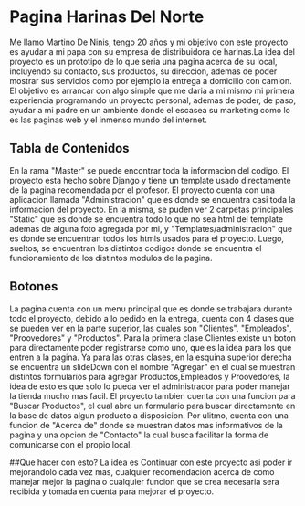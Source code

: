 # Pagina Harinas Del Norte

Me llamo Martino De Ninis, tengo 20 años y mi objetivo con este proyecto es ayudar a mi papa con su empresa de distribuidora de harinas.La idea del proyecto es un prototipo de lo que seria una pagina acerca de su local, incluyendo su contacto, sus productos,
su direccion, ademas de poder  mostrar sus servicios como por ejemplo la entrega a domicilio con camion. El objetivo es arrancar con algo simple que me daria a mi mismo mi primera experiencia programando un proyecto personal, ademas de poder, de paso, ayudar
a mi padre en un ambiente donde el escasea su marketing como lo es las paginas web y el inmenso mundo del internet.

## Tabla de Contenidos
En la rama "Master" se puede encontrar toda la informacion del codigo. El proyecto esta hecho sobre Django y tiene un template usado directamente de la pagina recomendada por el profesor.
El proyecto cuenta con una aplicacion llamada "Administracion" que es donde se encuentra casi toda la informacion del proyecto. En la misma, se puden ver 2 carpetas principales "Static" que es donde se encuentra todo lo que no sea html del template ademas de alguna foto agregada por mi, y "Templates/administracion" que es donde se encuentran todos los htmls usados para el proyecto.
Luego, sueltos, se encuentran los distintos codigos donde se encuentra el funcionamiento de los distintos modulos de la pagina.
## Botones
La pagina cuenta con un menu principal que es donde se trabajara durante todo el proyecto, debido a lo pedido en la entrega, cuenta con 4 clases que se pueden ver en la parte superior, las cuales son "Clientes", "Empleados", "Proovedores" y "Productos".
Para la primera clase Clientes existe un boton para directamente poder registrarse como uno, que es la idea para los que entren a la pagina. Ya para las otras clases, en la esquina superior derecha se encuentra un slideDown con el nombre "Agregar" en el cual se muestran distintos formularios para agregar Productos,Empleados y Proovedores, la idea de esto es que solo lo pueda ver el administrador para poder manejar la tienda mucho mas facil.
El proyecto tambien cuenta con una funcion para "Buscar Productos", el cual abre un formulario para buscar directamente en la base de datos algun producto a disposicion.
Por ulitmo, cuenta con una funcion de "Acerca de" donde se muestran datos mas informativos de la pagina y una opcion de "Contacto" la cual busca facilitar la forma de comunicarse con el propio local.

##Que hacer con esto?
La idea es Continuar con este proyecto asi poder ir mejorandolo cada vez mas, cualquier recomendacion acerca de como manejar mejor la pagina o cualquier funcion que se crea necesaria sera recibida y tomada en cuenta para mejorar el proyecto.



